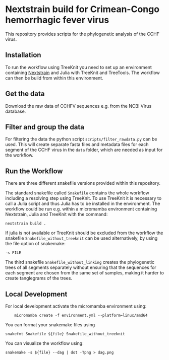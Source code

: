 # Nextstrain build for Crimean-Congo hemorrhagic fever virus

This repository provides scripts for the phylogenetic analysis of the CCHF virus.

## Installation

To run the workflow using TreeKnit you need to set up an environment containing [Nextstrain](https://docs.nextstrain.org/en/latest/install.html) and Julia with TreeKnit and TreeTools. The workflow can then be build from within this environment.

## Get the data

Download the raw data of CCHFV sequences e.g. from the NCBI Virus database.

## Filter and group the data

For filtering the data the python script `scripts/filter_rawdata.py` can be used. This will create separate fasta files and metadata files for each segment of the CCHF virus in the `data` folder, which are needed as input for the workflow.

## Run the Workflow

There are three different snakefile versions provided within this repository.

The standard snakefile called `Snakefile` contains the whole workflow including a resolving step using TreeKnit. To use TreeKnit it is necessary to call a Julia script and thus Julia has to be installed in the environment. The workflow could be run e.g. within a micromamba environment containing Nextstrain, Julia and TreeKnit with the command:

```
nextstrain build .
```

If julia is not available or TreeKnit should be excluded from the workflow the snakefile `Snakefile_without_treeknit` can be used alternatively, by using the file option of snakemake:

```
-s FILE
```

The third snakefile `Snakefile_without_linking` creates the phylogenetic trees of all segments separately without ensuring that the sequences for each segment are chosen from the same set of samples, making it harder to create tanglegrams of the trees.

## Local Development

For local development activate the micromamba environment using:

```
    micromamba create -f environment.yml --platform=linux/amd64
```

You can format your snakemake files using

```
snakefmt Snakefile ${file} Snakefile_without_treeknit
```

You can visualize the workflow using:

```
snakemake -s ${file} --dag | dot -Tpng > dag.png
```
